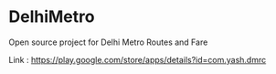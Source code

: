 # DelhiMetro
Open source project for Delhi Metro Routes and Fare

Link : https://play.google.com/store/apps/details?id=com.yash.dmrc
